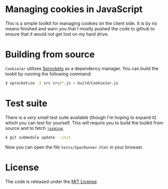 Managing cookies in JavaScript
==============================
This is a simple toolkit for managing cookies on the client side. It is by no
means finished and warn you that I mostly pushed the code to github to ensure
that it would not get lost on my hard drive.

Building from source
====================
`CookieJar` utilizes [Sprockets][1] as a dependency manager. You can build the
tookit by running the following command:

```sh
$ sprocketize -I src src/*.js > build/CookieJar.js
```

Test suite
==========
There is a *very small* test suite available (though I'm hoping to expand it)
which you can test for yourself. This will require you to build the toolkit from
source and to fetch [`jasmine`][2].

```sh
$ git submodule update --init
```

Now you can open the file `tests/SpecRunner.html` in your browser.

License
=======
The code is released under the [MIT License][3]

[1]: http://getsprockets.org
[2]: https://jasmine.github.io/
[3]: https://github.com/marijn/CookieJar/blob/develop/meta/LICENSE
